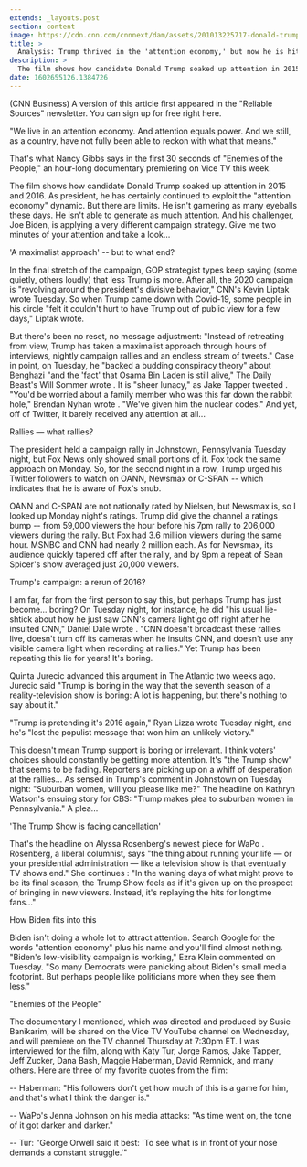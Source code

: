 ```yaml
--- 
extends: _layouts.post 
section: content 
image: https://cdn.cnn.com/cnnnext/dam/assets/201013225717-donald-trump-1012-super-tease.jpg 
title: > 
  Analysis: Trump thrived in the 'attention economy,' but now he is hitting the limits 
description: > 
  The film shows how candidate Donald Trump soaked up attention in 2015 and 2016.In the final stretch of the campaign, GOP strategist types keep saying (some quietly, others loudly) that less Trump is more.The president held a campaign rally in Johnstown, Pennsylvania Tuesday night, but Fox News only showed small portions of it.Trump did give the channel a ratings bump -- from 59,000 viewers the hour before his 7pm rally to 206,000 viewers during the rally."Trump is pretending it's 2016 again," Ryan Lizza wrote Tuesday night, and he's "lost the populist message that won him an unlikely victory." 
date: 1602655126.1384726 
--- 
```

(CNN Business) A version of this article first appeared in the "Reliable Sources" newsletter. You can sign up for free right here.

"We live in an attention economy. And attention equals power. And we still, as a country, have not fully been able to reckon with what that means."

That's what Nancy Gibbs says in the first 30 seconds of "Enemies of the People," an hour-long documentary premiering on Vice TV this week.

The film shows how candidate Donald Trump soaked up attention in 2015 and 2016. As president, he has certainly continued to exploit the "attention economy" dynamic. But there are limits. He isn't garnering as many eyeballs these days. He isn't able to generate as much attention. And his challenger, Joe Biden, is applying a very different campaign strategy. Give me two minutes of your attention and take a look...

'A maximalist approach' -- but to what end?

In the final stretch of the campaign, GOP strategist types keep saying (some quietly, others loudly) that less Trump is more. After all, the 2020 campaign is "revolving around the president's divisive behavior," CNN's Kevin Liptak wrote Tuesday. So when Trump came down with Covid-19, some people in his circle "felt it couldn't hurt to have Trump out of public view for a few days," Liptak wrote.

But there's been no reset, no message adjustment: "Instead of retreating from view, Trump has taken a maximalist approach through hours of interviews, nightly campaign rallies and an endless stream of tweets." Case in point, on Tuesday, he "backed a budding conspiracy theory" about Benghazi "and the 'fact' that Osama Bin Laden is still alive," The Daily Beast's Will Sommer wrote . It is "sheer lunacy," as Jake Tapper tweeted . "You'd be worried about a family member who was this far down the rabbit hole," Brendan Nyhan wrote . "We've given him the nuclear codes." And yet, off of Twitter, it barely received any attention at all...

Rallies — what rallies?

The president held a campaign rally in Johnstown, Pennsylvania Tuesday night, but Fox News only showed small portions of it. Fox took the same approach on Monday. So, for the second night in a row, Trump urged his Twitter followers to watch on OANN, Newsmax or C-SPAN -- which indicates that he is aware of Fox's snub.

OANN and C-SPAN are not nationally rated by Nielsen, but Newsmax is, so I looked up Monday night's ratings. Trump did give the channel a ratings bump -- from 59,000 viewers the hour before his 7pm rally to 206,000 viewers during the rally. But Fox had 3.6 million viewers during the same hour. MSNBC and CNN had nearly 2 million each. As for Newsmax, its audience quickly tapered off after the rally, and by 9pm a repeat of Sean Spicer's show averaged just 20,000 viewers.

Trump's campaign: a rerun of 2016?

I am far, far from the first person to say this, but perhaps Trump has just become... boring? On Tuesday night, for instance, he did "his usual lie-shtick about how he just saw CNN's camera light go off right after he insulted CNN," Daniel Dale wrote . "CNN doesn't broadcast these rallies live, doesn't turn off its cameras when he insults CNN, and doesn't use any visible camera light when recording at rallies." Yet Trump has been repeating this lie for years! It's boring.

Quinta Jurecic advanced this argument in The Atlantic two weeks ago. Jurecic said "Trump is boring in the way that the seventh season of a reality-television show is boring: A lot is happening, but there's nothing to say about it."

"Trump is pretending it's 2016 again," Ryan Lizza wrote Tuesday night, and he's "lost the populist message that won him an unlikely victory."

This doesn't mean Trump support is boring or irrelevant. I think voters' choices should constantly be getting more attention. It's "the Trump show" that seems to be fading. Reporters are picking up on a whiff of desperation at the rallies... As sensed in Trump's comment in Johnstown on Tuesday night: "Suburban women, will you please like me?" The headline on Kathryn Watson's ensuing story for CBS: "Trump makes plea to suburban women in Pennsylvania." A plea...

'The Trump Show is facing cancellation'

That's the headline on Alyssa Rosenberg's newest piece for WaPo . Rosenberg, a liberal columnist, says "the thing about running your life — or your presidential administration — like a television show is that eventually TV shows end." She continues : "In the waning days of what might prove to be its final season, the Trump Show feels as if it's given up on the prospect of bringing in new viewers. Instead, it's replaying the hits for longtime fans..."

How Biden fits into this

Biden isn't doing a whole lot to attract attention. Search Google for the words "attention economy" plus his name and you'll find almost nothing. "Biden's low-visibility campaign is working," Ezra Klein commented on Tuesday. "So many Democrats were panicking about Biden's small media footprint. But perhaps people like politicians more when they see them less."

"Enemies of the People"

The documentary I mentioned, which was directed and produced by Susie Banikarim, will be shared on the Vice TV YouTube channel on Wednesday, and will premiere on the TV channel Thursday at 7:30pm ET. I was interviewed for the film, along with Katy Tur, Jorge Ramos, Jake Tapper, Jeff Zucker, Dana Bash, Maggie Haberman, David Remnick, and many others. Here are three of my favorite quotes from the film:

-- Haberman: "His followers don't get how much of this is a game for him, and that's what I think the danger is."

-- WaPo's Jenna Johnson on his media attacks: "As time went on, the tone of it got darker and darker."

-- Tur: "George Orwell said it best: 'To see what is in front of your nose demands a constant struggle.'"